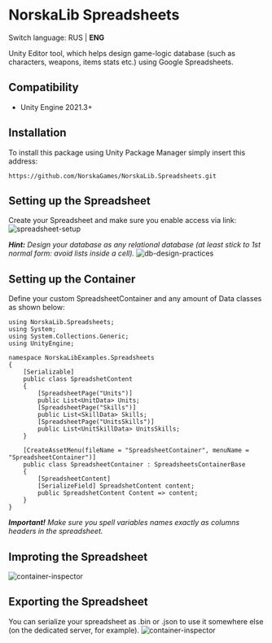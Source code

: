 # NorskaLib Spreadsheets
Switch language: RUS | **ENG**

Unity Editor tool, which helps design game-logic database (such as characters, weapons, items stats etc.) using Google Spreadsheets.

## Compatibility
- Unity Engine 2021.3+

## Installation
To install this package using Unity Package Manager simply insert this address:
```
https://github.com/NorskaGames/NorskaLib.Spreadsheets.git
```
## Setting up the Spreadsheet

Create your Spreadsheet and make sure you enable access via link:
![spreadsheet-setup](https://drive.google.com/uc?id=12Zo-_fQFYK8n9ljWMkfWtwbYhUUCP7ks)

_**Hint:** Design your database as any relational database (at least stick to 1st normal form: avoid lists inside a cell)._
![db-design-practices](https://drive.google.com/uc?id=1cGzRClYvEsvtzYkAlZp_nDVymvRPsjS1)

## Setting up the Container

Define your custom SpreadsheetContainer and any amount of Data classes as shown below:
```
using NorskaLib.Spreadsheets;
using System;
using System.Collections.Generic;
using UnityEngine;

namespace NorskaLibExamples.Spreadsheets
{
    [Serializable]
    public class SpreadshetContent
    {
        [SpreadsheetPage("Units")]
        public List<UnitData> Units;
        [SpreadsheetPage("Skills")]
        public List<SkillData> Skills;
        [SpreadsheetPage("UnitsSkills")]
        public List<UnitSkillData> UnitsSkills;
    }

    [CreateAssetMenu(fileName = "SpreadsheetContainer", menuName = "SpreadsheetContainer")]
    public class SpreadsheetContainer : SpreadsheetsContainerBase
    {
        [SpreadsheetContent]
        [SerializeField] SpreadshetContent content;
        public SpreadshetContent Content => content;
    }
}
```
_**Important!** Make sure you spell variables names exactly as columns headers in the spreadsheet._

## Improting the Spreadsheet
![container-inspector](https://drive.google.com/uc?id=1xT_18Z9hEKpnFv4j71CUMWJJ6zlE8ua-)

## Exporting the Spreadsheet
You can serialize your spreadsheet as .bin or .json to use it somewhere else (on the dedicated server, for example).
![container-inspector](https://drive.google.com/uc?id=1_xgex-HyugozNPIyVrS5mEe8EI5ebZZK)
